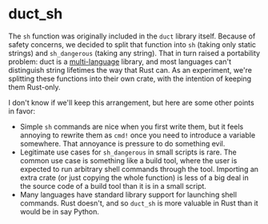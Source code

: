 # duct_sh

The `sh` function was originally included in the `duct` library itself.
Because of safety concerns, we decided to split that function into `sh`
(taking only static strings) and `sh_dangerous` (taking any string). That in
turn raised a portability problem: duct is a
[multi-language](https://github.com/oconnor663/duct.py) library, and most
languages can't distinguish string lifetimes the way that Rust can. As an
experiment, we're splitting these functions into their own crate, with the
intention of keeping them Rust-only.

I don't know if we'll keep this arrangement, but here are some other
points in favor:

- Simple `sh` commands are nice when you first write them, but it feels
  annoying to rewrite them as `cmd!` once you need to introduce a variable
  somewhere. That annoyance is pressure to do something evil.
- Legitimate use cases for `sh_dangerous` in small scripts is rare. The
  common use case is something like a build tool, where the user is expected
  to run arbitrary shell commands through the tool. Importing an extra crate
  (or just copying the whole function) is less of a big deal in the source
  code of a build tool than it is in a small script.
- Many languages have standard library support for launching shell commands.
  Rust doesn't, and so `duct_sh` is more valuable in Rust than it would be
  in say Python.

